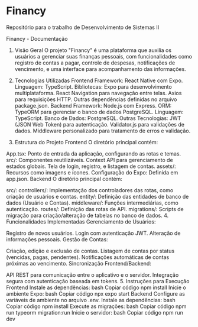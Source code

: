 # Financy
Repositório para o trabalho de Desenvolvimento de Sistemas II

Financy - Documentação
1. Visão Geral
O projeto "Financy" é uma plataforma que auxilia os usuários a gerenciar suas finanças pessoais, com funcionalidades como registro de contas a pagar, controle de despesas, notificações de vencimento, e uma interface para acompanhamento das informações.

2. Tecnologias Utilizadas
Frontend
Framework: React Native com Expo.
Linguagem: TypeScript.
Bibliotecas:
Expo para desenvolvimento multiplataforma.
React Navigation para navegação entre telas.
Axios para requisições HTTP.
Outras dependências definidas no arquivo package.json.
Backend
Framework: Node.js com Express.
ORM: TypeORM para gerenciar o banco de dados PostgreSQL.
Linguagem: TypeScript.
Banco de Dados: PostgreSQL.
Outras Tecnologias:
JWT (JSON Web Token) para autenticação.
Validator.js para validações de dados.
Middleware personalizado para tratamento de erros e validação.
3. Estrutura do Projeto
Frontend
O diretório principal contém:

App.tsx: Ponto de entrada da aplicação, configurando as rotas e temas.
src/:
Componentes reutilizáveis.
Context API para gerenciamento de estados globais.
Tela de login, registro, e listagem de contas.
assets/: Recursos como imagens e ícones.
Configuração do Expo: Definida em app.json.
Backend
O diretório principal contém:

src/:
controllers/: Implementação dos controladores das rotas, como criação de usuários e contas.
entity/: Definição das entidades de banco de dados (Usuário e Contas).
middleware/: Funções intermediárias, como autenticação.
routes/: Definição das rotas de API.
migrations/: Scripts de migração para criação/alteração de tabelas no banco de dados.
4. Funcionalidades Implementadas
Gerenciamento de Usuários:

Registro de novos usuários.
Login com autenticação JWT.
Alteração de informações pessoais.
Gestão de Contas:

Criação, edição e exclusão de contas.
Listagem de contas por status (vencidas, pagas, pendentes).
Notificações automáticas de contas próximas ao vencimento.
Sincronização Frontend/Backend:

API REST para comunicação entre o aplicativo e o servidor.
Integração segura com autenticação baseada em tokens.
5. Instruções para Execução
Frontend
Instale as dependências:
bash
Copiar código
npm install
Inicie o ambiente Expo:
bash
Copiar código
npx expo start
Backend
Configure as variáveis de ambiente no arquivo .env.
Instale as dependências:
bash
Copiar código
npm install
Execute as migrações:
bash
Copiar código
npm run typeorm migration:run
Inicie o servidor:
bash
Copiar código
npm run dev
